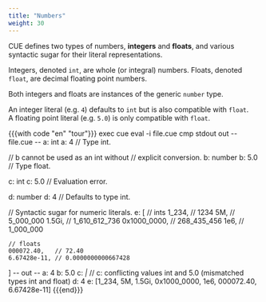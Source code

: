 ```yaml
---
title: "Numbers"
weight: 30
---
```


CUE defines two types of numbers, **integers** and **floats**,
and various syntactic sugar for their literal representations.

Integers, denoted `int`, are whole (or integral) numbers.
Floats, denoted `float`, are decimal floating point numbers.

Both integers and floats are instances of the generic `number` type.

An integer literal (e.g. `4`) defaults to `int` but is also compatible with
`float`.\
A floating point literal (e.g. `5.0`) is only compatible with `float`.

{{{with code "en" "tour"}}}
exec cue eval -i file.cue
cmp stdout out
-- file.cue --
a: int
a: 4 // Type int.

// b cannot be used as an int without
// explicit conversion.
b: number
b: 5.0 // Type float.

c: int
c: 5.0 // Evaluation error.

d: number
d: 4 // Defaults to type int.

// Syntactic sugar for numeric literals.
e: [
	// ints
	1_234,       // 1234
	5M,          // 5_000_000
	1.5Gi,       // 1_610_612_736
	0x1000_0000, // 268_435_456
	1e6,         // 1_000_000

	// floats
	000072.40,   // 72.40
	6.67428e-11, // 0.0000000000667428
]
-- out --
a: 4
b: 5.0
c: _|_ // c: conflicting values int and 5.0 (mismatched types int and float)
d: 4
e: [1_234, 5M, 1.5Gi, 0x1000_0000, 1e6, 000072.40, 6.67428e-11]
{{{end}}}
